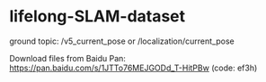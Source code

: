 # lifelong-SLAM-dataset
ground topic: /v5_current_pose or /localization/current_pose

Download files from Baidu Pan: https://pan.baidu.com/s/1JTTo76MEJGODd_T-HitPBw (code: ef3h)

